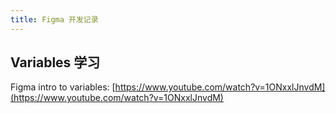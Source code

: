 ```yaml
---
title: Figma 开发记录
---
```


## Variables 学习

Figma intro to variables: [https://www.youtube.com/watch?v=1ONxxlJnvdM](https://www.youtube.com/watch?v=1ONxxlJnvdM)

